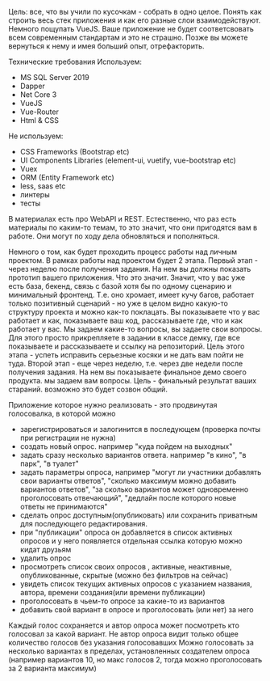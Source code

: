 Цель: все, что вы учили по кусочкам - собрать в одно целое. Понять как строить весь стек приложения и как его разные слои взаимодействуют. Немного пощупать VueJS. Ваше приложение не будет соответсвовать всем современным стандартам и это не страшно. Позже вы можете вернуться к нему и имея больший опыт, отрефакторить.

Технические требования
Используем:
- MS SQL Server 2019
- Dapper
- Net Core 3
- VueJS
- Vue-Router
- Html & CSS

Не используем:

- CSS Frameworks (Bootstrap etc)
- UI Components Libraries (element-ui, vuetify, vue-bootstrap etc)
- Vuex
- ORM (Entity Framework etc)
- less, saas etc
- линтеры
- тесты

В материалах есть про WebAPI и REST. Естественно, что раз есть материалы по каким-то темам, то это значит, что они пригодятся вам в работе. Они могут по ходу дела обновляться и пополняться.

Немного о том, как будет проходить процесс работы над личным проектом.
В рамках работы над проектом будет 2 этапа.
Первый этап - через неделю после получения задания. На нем вы должны показать прототип вашего приложения. Что это значит. Значит, что у вас уже есть база, бекенд, связь с базой хотя бы по одному сценарию и минимальный фронтенд. Т.е. оно хромает, имеет кучу багов, работает только позитивный сценарий - но уже в целом видно какую-то структуру проекта и можно как-то поклацать. Вы показываете что у вас работает и как, показываете ваш код, рассказываете где, что и как работает у вас. Мы задаем какие-то вопросы, вы задаете свои вопросы. Для этого просто прикрепляете в задании в классе демку, где все показываете и рассказываете и ссылку на репозиторий. Цель этого этапа - успеть исправить серьезные косяки и не дать вам пойти не туда.
Второй этап - еще через неделю, т.е. через две недели после получения задания. На нем вы показываете финальное демо своего продукта. мы задаем вам вопросы. Цель - финальный результат ваших стараний. возможно это будет созвон общий.

Приложение которое нужно реализовать - это продвинутая голосовалка, в которой можно
- зарегистрироваться и залогинится в последующем (проверка почты при регистрации не нужна)
- создать новый опрос. например "куда пойдем на выходных"
- задать сразу несколько вариантов ответа. например "в кино", "в парк", "в туалет"
- задать параметры опроса, например "могут ли участники добавлять свои варианты ответов", "сколько максимум можно добавить вариантов ответов", "за сколько вариантов может одновременно проголосовать отвечающий", "дедлайн после которого новые ответы не принимаются"
- сделать опрос доступным(опубликовать) или сохранить приватным для последующего редактирования.
- при "публикации" опроса он добавляется в список активных опросов и у него появляется отдельная ссылка которую можно кидат друзьям
- удалить опрос
- просмотреть список своих опросов , активные, неактивные, опубликованные, скрытые (можно без фильтров на сейчас)
- увидеть список текущих активных опросов с указанием названия, автора, времени создания(или времени публикации)
- проголосовать в чьем-то опросе за какие-то из вариантов
- добавить свой вариант в опросе и проголосовать (или нет) за него

Каждый голос сохраняется и автор опроса может посмотреть кто голосовал за какой вариант.
Не автор опроса видит только общее количество голосов без указания голосовавших
Можно голосовать за несколько вариантах в пределах, установленных создателем опроса (например вариантов 10, но макс голосов 2, тогда можно проголосовать за 2 варианта максимум)
